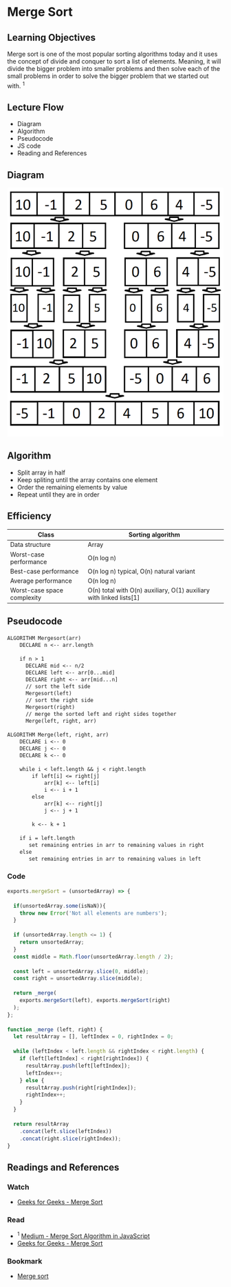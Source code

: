 # Merge Sort
## Learning Objectives
Merge sort is one of the most popular sorting algorithms today and it uses the concept of divide and conquer to sort a list of elements. Meaning, it will divide the bigger problem into smaller problems and then solve each of the small problems in order to solve the bigger problem that we started out with. <sup>1<sup>

## Lecture Flow
* Diagram
* Algorithm
* Pseudocode
* JS code
* Reading and References

## Diagram
![](./assets/mergeSort.png)

## Algorithm
* Split array in half
* Keep spliting until the array contains one element
* Order the remaining elements by value
* Repeat until they are in order

## Efficiency
|Class	| Sorting algorithm|
|---|---|
Data structure|	Array
Worst-case performance|	O(n log n)
Best-case performance	|O(n log n) typical, O(n) natural variant
Average performance	|O(n log n)
Worst-case space complexity|	О(n) total with O(n) auxiliary, O(1) auxiliary with linked lists[1]

## Pseudocode
```
ALGORITHM Mergesort(arr)
    DECLARE n <-- arr.length
           
    if n > 1
      DECLARE mid <-- n/2
      DECLARE left <-- arr[0...mid]
      DECLARE right <-- arr[mid...n]
      // sort the left side
      Mergesort(left)
      // sort the right side
      Mergesort(right)
      // merge the sorted left and right sides together
      Merge(left, right, arr)

ALGORITHM Merge(left, right, arr)
    DECLARE i <-- 0
    DECLARE j <-- 0
    DECLARE k <-- 0

    while i < left.length && j < right.length
        if left[i] <= right[j]
            arr[k] <-- left[i]
            i <-- i + 1
        else
            arr[k] <-- right[j]
            j <-- j + 1
            
        k <-- k + 1

    if i = left.length
       set remaining entries in arr to remaining values in right
    else
       set remaining entries in arr to remaining values in left
```

### Code
```Javascript
exports.mergeSort = (unsortedArray) => {

  if(unsortedArray.some(isNaN)){
    throw new Error('Not all elements are numbers');
  }

  if (unsortedArray.length <= 1) {
    return unsortedArray;
  }
  const middle = Math.floor(unsortedArray.length / 2);

  const left = unsortedArray.slice(0, middle);
  const right = unsortedArray.slice(middle);

  return _merge(
    exports.mergeSort(left), exports.mergeSort(right)
  );
};

function _merge (left, right) {
  let resultArray = [], leftIndex = 0, rightIndex = 0;

  while (leftIndex < left.length && rightIndex < right.length) {
    if (left[leftIndex] < right[rightIndex]) {
      resultArray.push(left[leftIndex]);
      leftIndex++;
    } else {
      resultArray.push(right[rightIndex]);
      rightIndex++;
    }
  }

  return resultArray
    .concat(left.slice(leftIndex))
    .concat(right.slice(rightIndex));
}
```

## Readings and References

### Watch
* [Geeks for Geeks - Merge Sort](https://www.youtube.com/watch?v=JSceec-wEyw)

### Read
  * <sup>1</sup> [Medium - Merge Sort Algorithm in JavaScript](https://medium.com/javascript-in-plain-english/javascript-merge-sort-3205891ac060)
  * [Geeks for Geeks - Merge Sort](https://www.geeksforgeeks.org/merge-sort/) 

### Bookmark
* [Merge sort](https://en.wikipedia.org/wiki/Merge_sort)

